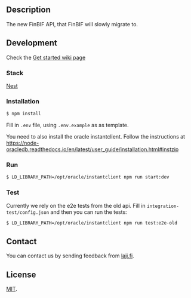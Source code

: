 ## Description

The new FinBIF API, that FinBIF will slowly migrate to.

## Development

Check the [Get started wiki page](https://github.com/luomus/laji-api/wiki/Get-started)

### Stack

[Nest](https://github.com/nestjs/nest)

### Installation

```bash
$ npm install
```

Fill in `.env` file, using `.env.example` as as template.

You need to also install the oracle instantclient. Follow the instructions at https://node-oracledb.readthedocs.io/en/latest/user_guide/installation.html#instzip

### Run

```bash
$ LD_LIBRARY_PATH=/opt/oracle/instantclient npm run start:dev
```

### Test

Currently we rely on the e2e tests from the old api. Fill in `integration-test/config.json` and then you can run the tests:

```bash
$ LD_LIBRARY_PATH=/opt/oracle/instantclient npm run test:e2e-old
```


## Contact

You can contact us by sending feedback from [laji.fi](https://laji.fi).

## License

[MIT](LICENSE).
